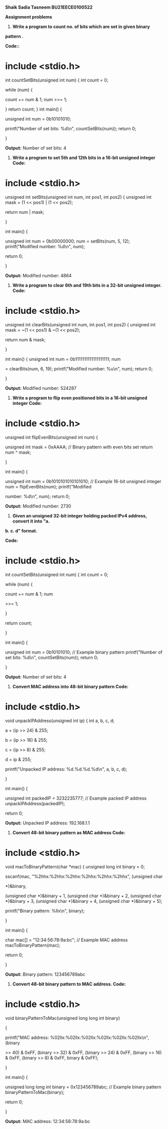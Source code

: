 **Shaik Sadia Tasneem BU21EECE0100522**

**Assignment problems**

1. **Write a program to count no. of bits which are set in given binary**

**pattern .**

**Code::**

# include &lt;stdio.h&gt;

int countSetBits(unsigned int num) { int count = 0;

while (num) {

count += num & 1; num >>= 1;

} return count; } int main() {

unsigned int num = 0b10101010;

printf("Number of set bits: %d\\n", countSetBits(num)); return 0;

}

**Output:** Number of set bits: 4

1. **Write a program to set 5th and 12th bits in a 16-bit unsigned integer Code:**

# include &lt;stdio.h&gt;

unsigned int setBits(unsigned int num, int pos1, int pos2) { unsigned int mask = (1 << pos1) | (1 << pos2);

return num | mask;

}

int main() {

unsigned int num = 0b00000000; num = setBits(num, 5, 12); printf("Modified number: %d\\n", num);

return 0;

}

**Output:** Modified number: 4864

1. **Write a program to clear 6th and 19th bits in a 32-bit unsigned integer. Code:**

# include &lt;stdio.h&gt;

unsigned int clearBits(unsigned int num, int pos1, int pos2) { unsigned int mask = ~(1 << pos1) & ~(1 << pos2);

return num & mask;

}

int main() { unsigned int num = 0b1111111111111111111; num

\= clearBits(num, 6, 19); printf("Modified number: %u\\n", num); return 0;

}

**Output:** Modified number: 524287

1. **Write a program to flip even positioned bits in a 16-bit unsigned integer Code:**

# include &lt;stdio.h&gt;

unsigned int flipEvenBits(unsigned int num) {

unsigned int mask = 0xAAAA; // Binary pattern with even bits set return num ^ mask;

}

int main() {

unsigned int num = 0b1010101010101010; // Example 16-bit unsigned integer num = flipEvenBits(num); printf("Modified

number: %d\\n", num); return 0;

**Output:** Modified number: 2730

1. **Given an unsigned 32-bit integer holding packed IPv4 address, convert it into "a.**

**b. c. d" format.**

**Code:**

# include &lt;stdio.h&gt;

int countSetBits(unsigned int num) { int count = 0;

while (num) {

count += num & 1; num

\>>= 1;

}

return count;

}

int main() {

unsigned int num = 0b10101010; // Example binary pattern printf("Number of set bits: %d\\n", countSetBits(num)); return 0;

}

**Output:** Number of set bits: 4

1. **Convert MAC address into 48-bit binary pattern Code:**

# include &lt;stdio.h&gt;

void unpackIPAddress(unsigned int ip) { int a, b, c, d;

a = (ip >> 24) & 255;

b = (ip >> 16) & 255;

c = (ip >> 8) & 255;

d = ip & 255;

printf("Unpacked IP address: %d.%d.%d.%d\\n", a, b, c, d);

}

int main() {

unsigned int packedIP = 3232235777; // Example packed IP address unpackIPAddress(packedIP);

return 0;

**Output:** Unpacked IP address: 192.168.1.1

1. **Convert 48-bit binary pattern as MAC address Code:**

# include &lt;stdio.h&gt;

void macToBinaryPattern(char \*mac) { unsigned long int binary = 0;

sscanf(mac, "%2hhx:%2hhx:%2hhx:%2hhx:%2hhx:%2hhx", (unsigned char

\*)&binary,

(unsigned char \*)&binary + 1, (unsigned char \*)&binary + 2, (unsigned char \*)&binary + 3, (unsigned char \*)&binary + 4, (unsigned char \*)&binary + 5);

printf("Binary pattern: %llx\\n", binary);

}

int main() {

char mac\[\] = "12:34:56:78:9a:bc"; // Example MAC address macToBinaryPattern(mac);

return 0;

}

**Output:** Binary pattern: 123456789abc

1. **Convert 48-bit binary pattern to MAC address. Code:**

# include &lt;stdio.h&gt;

void binaryPatternToMac(unsigned long long int binary)

{

printf("MAC address: %02llx:%02llx:%02llx:%02llx:%02llx:%02llx\\n", (binary

\>> 40) & 0xFF, (binary >> 32) & 0xFF, (binary >> 24) & 0xFF, (binary >> 16) & 0xFF, (binary >> 8) & 0xFF, binary & 0xFF);

}

int main() {

unsigned long long int binary = 0x123456789abc; // Example binary pattern binaryPatternToMac(binary);

return 0;

}

**Output:** MAC address: 12:34:56:78:9a:bc
